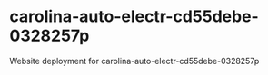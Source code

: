 # carolina-auto-electr-cd55debe-0328257p
Website deployment for carolina-auto-electr-cd55debe-0328257p
